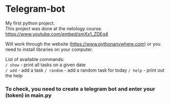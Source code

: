 # Telegram-bot  
My first python project.  
This project was done at the netology course.  
https://www.youtube.com/embed/smXx1_ZDEg4  

Will work through the website (https://www.pythonanywhere.com) or you need to install libraries on your computer.  

List of available commands:  
```/ show``` - print all tasks on a given date  
```/ add``` - add a task
```/ random``` - add a random task for today
```/ help``` - print out the help  

### To check, you need to create a telegram bot and enter your (token) in main.py 
